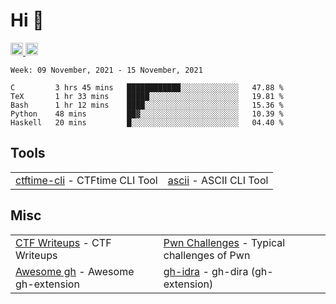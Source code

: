# Hi 👋
<p align="left"> 
  <a href="http://twitter.com/yu1hpa">
    <img height="20" src="https://img.shields.io/twitter/follow/yu1hpa?label=Twitter&logo=twitter&style=flat" />
  <a href="https://github.com/yu1hpa">
    <img height="20" src="https://img.shields.io/github/followers/yu1hpa?label=follow&logo=github&style=flat" />
  </a>
</p>
  
<!--START_SECTION:waka-->
```text
Week: 09 November, 2021 - 15 November, 2021

C         3 hrs 45 mins   ████████████░░░░░░░░░░░░░   47.88 % 
TeX       1 hr 33 mins    █████░░░░░░░░░░░░░░░░░░░░   19.81 % 
Bash      1 hr 12 mins    ████░░░░░░░░░░░░░░░░░░░░░   15.36 % 
Python    48 mins         ██▓░░░░░░░░░░░░░░░░░░░░░░   10.39 % 
Haskell   20 mins         █░░░░░░░░░░░░░░░░░░░░░░░░   04.40 % 
```
<!--END_SECTION:waka-->

## Tools

|                                                                       |                                                         |
|-----------------------------------------------------------------------|---------------------------------------------------------|
|[ctftime-cli](https://github.com/yu1hpa/ctftime-cli) - CTFtime CLI Tool|[ascii](https://github.com/yu1hpa/ascii) - ASCII CLI Tool|

## Misc
|                                                                         |                                                                                      |
|-------------------------------------------------------------------------|--------------------------------------------------------------------------------------|
|[CTF Writeups](https://github.com/yu1hpa/ctf-writeups) - CTF Writeups    |[Pwn Challenges](https://github.com/yu1hpa/pwn-challenges) - Typical challenges of Pwn|
|[Awesome gh](https://github.com/yu1hpa/awesome-gh) - Awesome gh-extension|[gh-idra](https://github.com/yu1hpa/gh-idra) - gh-dira (gh-extension)                 |
